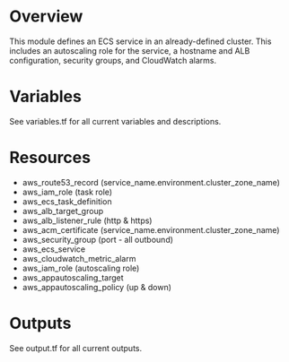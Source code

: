 # Overview

This module defines an ECS service in an already-defined cluster.  This
includes an autoscaling role for the service, a hostname and ALB configuration,
security groups, and CloudWatch alarms.

# Variables

See variables.tf for all current variables and descriptions.

# Resources

- aws_route53_record (service_name.environment.cluster_zone_name)
- aws_iam_role (task role)
- aws_ecs_task_definition
- aws_alb_target_group
- aws_alb_listener_rule (http & https)
- aws_acm_certificate (service_name.environment.cluster_zone_name)
- aws_security_group (port - all outbound)
- aws_ecs_service
- aws_cloudwatch_metric_alarm
- aws_iam_role (autoscaling role)
- aws_appautoscaling_target
- aws_appautoscaling_policy (up & down)

# Outputs

See output.tf for all current outputs.
